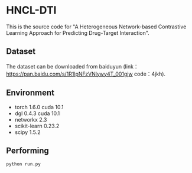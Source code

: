 # HNCL-DTI
This is the source code for "A Heterogeneous Network-based Contrastive Learning
Approach for Predicting Drug-Target Interaction".

## Dataset
The dataset can be downloaded from baiduyun (link：https://pan.baidu.com/s/1R1lpNFzVNlywy4T_001gjw code：4jkh).

## Environment
* torch 1.6.0 cuda 10.1
* dgl 0.4.3 cuda 10.1
* networkx 2.3
* scikit-learn 0.23.2
* scipy 1.5.2

## Performing
```
python run.py
```
